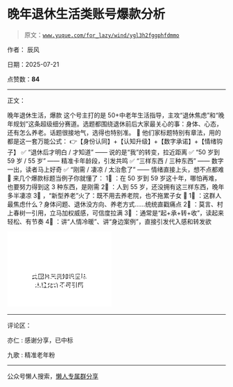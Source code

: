 # 晚年退休生活类账号爆款分析

> 原文：[`www.yuque.com/for_lazy/wind/ygl3h2fggphfdmmo`](https://www.yuque.com/for_lazy/wind/ygl3h2fggphfdmmo)

作者： 辰风

日期：2025-07-21

点赞数：**84**

* * *

正文：

晚年退休生活，爆款 这个号主打的是
50+中老年生活指导，主攻“退休焦虑”和“晚年规划”这条超级细分赛道。选题都围绕退休前后大家最关心的事：身体、心态，还有怎么养老。话题很接地气，选得也特别准。 🎯 他们家标题特别有章法，用的都是这一套万能公式： 👉【身份认同】+【认知升级】+【数字承诺】+【情绪钩子】 ✅ “退休后才明白 / 才知道” ——
说的是“我”的转变，拉近距离 ✅ “50 岁到 59 岁 / 55 岁” —— 精准卡年龄段，引发共鸣 ✅ “三样东西 / 三种东西” —— 数字一出，读者马上好奇 ✅ “刚需 / 凄凉 / 太治愈了” —— 情绪直接上头，想不点都难 🧩 来几个爆款标题当例子你就懂了： 1⃣ ：在 50 岁到 59 岁这十年，哪怕再难，也要努力得到这 3 种东西，是刚需 2⃣ ：人到 55 岁，还没拥有这三样东西，晚年多半凄凉 3⃣ ，“新型养老”火了：既不用去养老院，也不拖累子女 🤔  1⃣ ：这群人最焦虑什么？身体问题、退休没方向、养老方式……统统直戳痛点 2⃣ ：莫言、村上春树一引用，立马加权威感，可信度拉满 3⃣ ：通常是“起+承+转+收”，读起来轻松、有节奏 4⃣ ：讲“人情冷暖”、讲“身边案例”，直接引发代入感和转发欲

![](img/0ead28ab6a747ea0c6230a84942f38fd.png "None")

* * *

评论区：

亦仁 : 感谢分享，已中标

九歌 : 精准老年粉

* * *

公众号懒人搜索，[懒人专属群分享](https://lazybook.fun/#/blog/group)